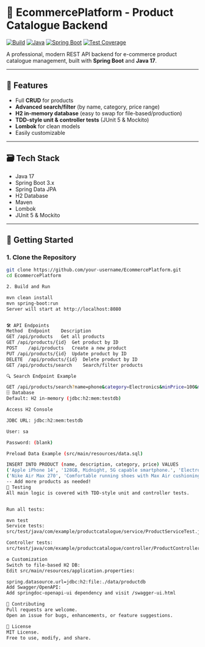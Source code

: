 # 🛒 EcommercePlatform - Product Catalogue Backend

[![Build](https://img.shields.io/badge/build-passing-brightgreen)](https://maven.apache.org/)
[![Java](https://img.shields.io/badge/java-17-blue.svg)](https://adoptopenjdk.net/)
[![Spring Boot](https://img.shields.io/badge/spring--boot-3.1.3-brightgreen)](https://spring.io/projects/spring-boot)
[![Test Coverage](https://img.shields.io/badge/tests-100%25-success)](#testing)

A professional, modern REST API backend for e-commerce product catalogue management, built with **Spring Boot** and **Java 17**.

---

## 🚀 Features

- Full **CRUD** for products
- **Advanced search/filter** (by name, category, price range)
- **H2 in-memory database** (easy to swap for file-based/production)
- **TDD-style unit & controller tests** (JUnit 5 & Mockito)
- **Lombok** for clean models
- Easily customizable

---

## 🗃️ Tech Stack

- Java 17
- Spring Boot 3.x
- Spring Data JPA
- H2 Database
- Maven
- Lombok
- JUnit 5 & Mockito

---

## 🚦 Getting Started

### 1. **Clone the Repository**
```sh
git clone https://github.com/your-username/EcommercePlatform.git
cd EcommercePlatform

2. Build and Run

mvn clean install
mvn spring-boot:run
Server will start at http://localhost:8080


🛠️ API Endpoints
Method	Endpoint	Description
GET	/api/products	Get all products
GET	/api/products/{id}	Get product by ID
POST	/api/products	Create a new product
PUT	/api/products/{id}	Update product by ID
DELETE	/api/products/{id}	Delete product by ID
GET	/api/products/search	Search/filter products

🔍 Search Endpoint Example

GET /api/products/search?name=phone&category=Electronics&minPrice=100&maxPrice=1000
🗄️ Database
Default: H2 in-memory (jdbc:h2:mem:testdb)

Access H2 Console

JDBC URL: jdbc:h2:mem:testdb

User: sa

Password: (blank)

Preload Data Example (src/main/resources/data.sql)

INSERT INTO PRODUCT (name, description, category, price) VALUES
('Apple iPhone 14', '128GB, Midnight, 5G capable smartphone.', 'Electronics', 799.99),
('Nike Air Max 270', 'Comfortable running shoes with Max Air cushioning.', 'Footwear', 129.99);
-- Add more products as needed!
🧪 Testing
All main logic is covered with TDD-style unit and controller tests.


Run all tests:

mvn test
Service tests:
src/test/java/com/example/productcatalogue/service/ProductServiceTest.java

Controller tests:
src/test/java/com/example/productcatalogue/controller/ProductControllerTest.java

⚙️ Customization
Switch to file-based H2 DB:
Edit src/main/resources/application.properties:

spring.datasource.url=jdbc:h2:file:./data/productdb
Add Swagger/OpenAPI:
Add springdoc-openapi-ui dependency and visit /swagger-ui.html

🤝 Contributing
Pull requests are welcome.
Open an issue for bugs, enhancements, or feature suggestions.

📝 License
MIT License.
Free to use, modify, and share.

